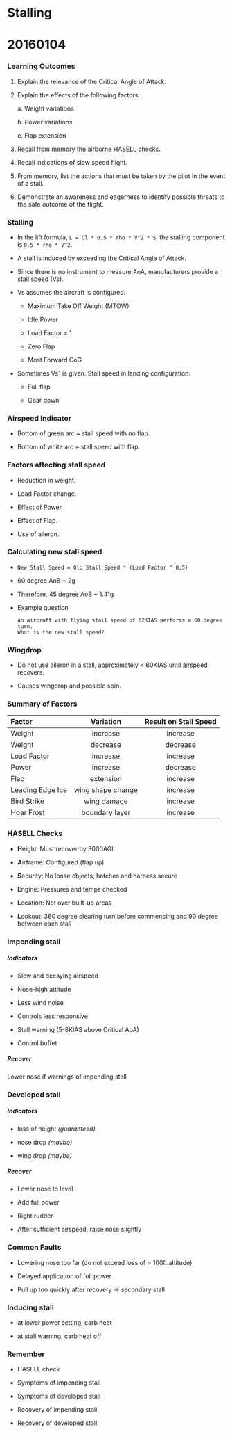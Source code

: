 # Stalling

# 20160104

### Learning Outcomes

1. Explain the relevance of the Critical Angle of Attack.

2. Explain the effects of the following factors:

    a. Weight variations

    b. Power variations

    c. Flap extension

3. Recall from memory the airborne HASELL checks.

4. Recall indications of slow speed flight.

5. From memory, list the actions that must be taken by the pilot in the event of
   a stall.

6. Demonstrate an awareness and eagerness to identify possible threats to the 
   safe outcome of the flight.

### Stalling

* In the lift formula, `L = Cl * 0.5 * rho * V^2 * S`, the stalling component
  is `0.5 * rho * V^2`.

* A stall is induced by exceeding the Critical Angle of Attack.

* Since there is no instrument to measure AoA, manufacturers provide a stall
  speed (Vs).

* Vs assumes the aircraft is configured:

    * Maximum Take Off Weight (MTOW)

    * Idle Power

    * Load Factor = 1

    * Zero Flap

    * Most Forward CoG

* Sometimes Vs1 is given. Stall speed in landing configuration:

    * Full flap

    * Gear down

### Airspeed Indicator

* Bottom of green arc ~ stall speed with no flap.

* Bottom of white arc ~ stall speed with flap.

### Factors affecting stall speed

* Reduction in weight.

* Load Factor change.

* Effect of Power.

* Effect of Flap.

* Use of aileron.

### Calculating new stall speed

* `New Stall Speed = Old Stall Speed * (Load Factor ^ 0.5)`

* 60 degree AoB ~ 2g

* Therefore, 45 degree AoB ~ 1.41g

* Example question

      An aircraft with flying stall speed of 62KIAS performs a 60 degree turn.
      What is the new stall speed?

### Wingdrop

* Do not use aileron in a stall, approximately < 60KIAS until airspeed recovers.

* Causes wingdrop and possible spin.

### Summary of Factors

| Factor           | Variation         | Result on Stall Speed |
|:-----------------|:-----------------:|:---------------------:|
| Weight           | increase          | increase              |
| Weight           | decrease          | decrease              |
| Load Factor      | increase          | increase              |
| Power            | increase          | decrease              |
| Flap             | extension         | increase              |
| Leading Edge Ice | wing shape change | increase              |
| Bird Strike      | wing damage       | increase              |
| Hoar Frost       | boundary layer    | increase              |

### HASELL Checks

* **H**eight: Must recover by 3000AGL

* **A**irframe: Configured (flap up)

* **S**ecurity: No loose objects, hatches and harness secure

* **E**ngine: Pressures and temps checked

* **L**ocation: Not over built-up areas

* **L**ookout: 360 degree clearing turn before commencing and 90 degree between
  each stall

### Impending stall

##### Indicators

* Slow and decaying airspeed

* Nose-high attitude

* Less wind noise

* Controls less responsive

* Stall warning (5-8KIAS above Critical AoA)

* Control buffet

##### Recover 

Lower nose if warnings of impending stall

### Developed stall

##### Indicators

* loss of height *(guaranteed)*

* nose drop *(maybe)*

* wing drop *(maybe)*

##### Recover

* Lower nose to level

* Add full power

* Right rudder

* After sufficient airspeed, raise nose slightly

### Common Faults

* Lowering nose too far (do not exceed loss of > 100ft altitude)

* Delayed application of full power

* Pull up too quickly after recovery -> secondary stall

### Inducing stall

* at lower power setting, carb heat

* at stall warning, carb heat off

### Remember

* HASELL check

* Symptoms of impending stall

* Symptoms of developed stall

* Recovery of impending stall

* Recovery of developed stall
